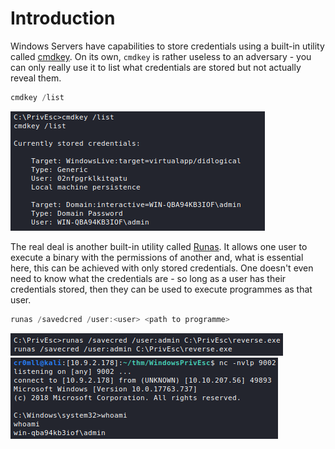 # Introduction
Windows Servers have capabilities to store credentials using a built-in utility called [cmdkey](https://learn.microsoft.com/en-us/windows-server/administration/windows-commands/cmdkey). On its own, `cmdkey` is rather useless to an adversary - you can only really use it to list what credentials are stored but not actually reveal them.

```powershell
cmdkey /list
```

![](Resources/Images/Stored%20Credentials/List%20Stored%20Credentials.png)

The real deal is another built-in utility called [Runas](https://learn.microsoft.com/en-us/previous-versions/windows/it-pro/windows-server-2012-r2-and-2012/cc771525(v=ws.11)). It allows one user to execute a binary with the permissions of another and, what is essential here, this can be achieved with only stored credentials. One doesn't even need to know what the credentials are - so long as a user has their credentials stored, then they can be used to execute programmes as that user.

```powershell
runas /savedcred /user:<user> <path to programme>
```

![](Resources/Images/Stored%20Credentials/Runas%20Admin.png)
![](Resources/Images/Stored%20Credentials/Runas%20Admin%20Shell%20Returned.png)